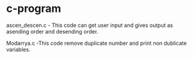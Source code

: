 # c-program 
ascen_descen.c - This code can get user input and gives output as asending order and desending order.

Modarrya.c -This code remove duplicate number and print non dublicate variables.  
